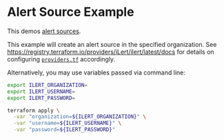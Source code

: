 # Alert Source Example

This demos [alert sources](https://docs.ilert.com/getting-started/intro#alert-source-inbound-integration).

This example will create an alert source in the specified organization. See https://registry.terraform.io/providers/iLert/ilert/latest/docs for details on configuring [`providers.tf`](./providers.tf) accordingly.

Alternatively, you may use variables passed via command line:

```sh
export ILERT_ORGANIZATION=
export ILERT_USERNAME=
export ILERT_PASSWORD=
```

```sh
terraform apply \
  -var "organization=${ILERT_ORGANIZATION}" \
  -var "username=${ILERT_USERNAME}" \
  -var "password=${ILERT_PASSWORD}"
```
